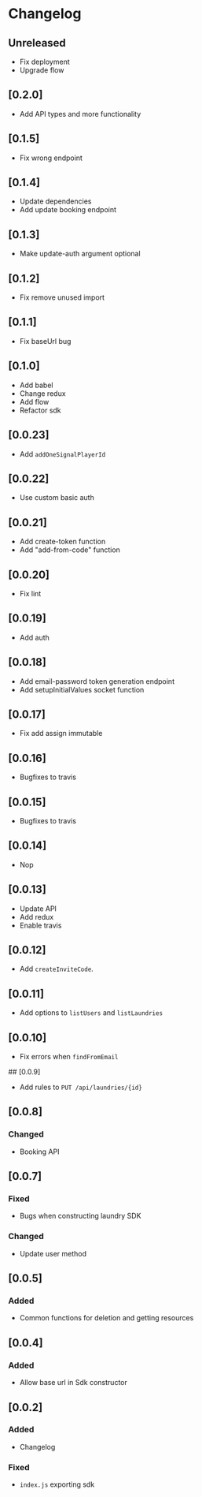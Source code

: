 # Changelog

## Unreleased

- Fix deployment
- Upgrade flow 

## [0.2.0]

- Add API types and more functionality

## [0.1.5]

- Fix wrong endpoint

## [0.1.4]

- Update dependencies
- Add update booking endpoint

## [0.1.3]

- Make update-auth argument optional

## [0.1.2]

- Fix remove unused import

## [0.1.1]

- Fix baseUrl bug

## [0.1.0]

- Add babel
- Change redux
- Add flow
- Refactor sdk

## [0.0.23]

- Add `addOneSignalPlayerId`

## [0.0.22]

- Use custom basic auth

## [0.0.21]

- Add create-token function
- Add "add-from-code" function

## [0.0.20]

- Fix lint

## [0.0.19]

- Add auth

## [0.0.18]
- Add email-password token generation endpoint
- Add setupInitialValues socket function

## [0.0.17]
- Fix add assign immutable

## [0.0.16]
- Bugfixes to travis

## [0.0.15]
- Bugfixes to travis

## [0.0.14]
- Nop

## [0.0.13]
- Update API
- Add redux
- Enable travis

## [0.0.12]

- Add `createInviteCode`.

## [0.0.11]

- Add options to `listUsers` and `listLaundries`

## [0.0.10]

- Fix errors when `findFromEmail`

## [0.0.9]

- Add rules to `PUT /api/laundries/{id}`

## [0.0.8]

### Changed
 - Booking API

## [0.0.7]

### Fixed
 - Bugs when constructing laundry SDK

### Changed
 - Update user method

## [0.0.5]

### Added
 - Common functions for deletion and getting resources

## [0.0.4]

### Added
 - Allow base url in Sdk constructor

## [0.0.2]

### Added

 - Changelog

### Fixed

 - `index.js` exporting sdk
